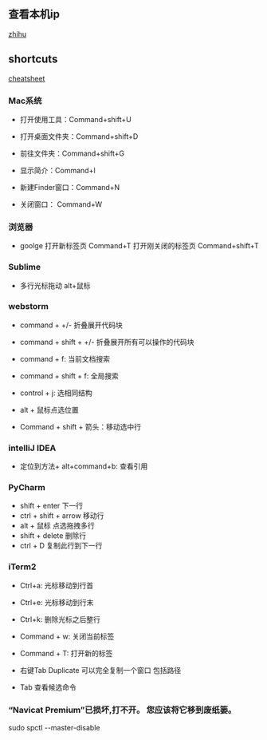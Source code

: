 ## 查看本机ip
[zhihu](https://zhuanlan.zhihu.com/MacTips/20202310)

## shortcuts
[cheatsheet](https://www.cnblogs.com/abeen/p/4104158.html)
### Mac系统
* 打开使用工具：Command+shift+U
* 打开桌面文件夹：Command+shift+D
* 前往文件夹：Command+shift+G

* 显示简介：Command+I
* 新建Finder窗口：Command+N
* 关闭窗口： Command+W	

### 浏览器
* goolge 打开新标签页 Command+T   打开刚关闭的标签页 Command+shift+T

### Sublime
* 多行光标拖动 alt+鼠标

### webstorm
* command + +/- 折叠展开代码块
* command + shift + +/- 折叠展开所有可以操作的代码块
* command + f: 当前文档搜索
* command + shift + f: 全局搜索

* control + j: 选相同结构
* alt + 鼠标点选位置

* Command + shift + 箭头：移动选中行

### intelliJ IDEA
* 定位到方法+ alt+command+b: 查看引用 

### PyCharm
* shift + enter 下一行
* ctrl + shift + arrow 移动行
* alt + 鼠标  点选拖拽多行
* shift + delete 删除行
* ctrl + D 复制此行到下一行

### iTerm2 
* Ctrl+a: 光标移动到行首
* Ctrl+e: 光标移动到行末
* Ctrl+k: 删除光标之后整行

* Command + w: 关闭当前标签
* Command + T: 打开新的标签
* 右键Tab Duplicate 可以完全复制一个窗口 包括路径

* Tab 查看候选命令


### “Navicat Premium”已损坏,打不开。 您应该将它移到废纸篓。
sudo spctl --master-disable

